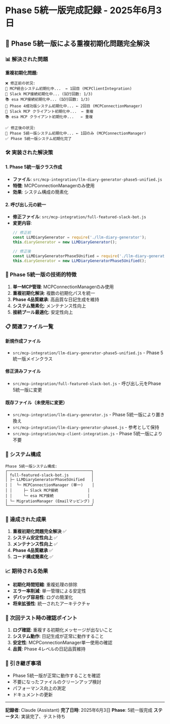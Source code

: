 # Phase 5統一版完成記録 - 2025年6月3日

## 🎯 Phase 5統一版による重複初期化問題完全解決

### 📊 解決された問題

**重複初期化問題:**
```
❌ 修正前の状況:
🔄 MCP統合システム初期化中...  ← 1回目 (MCPClientIntegration)
📱 Slack MCP接続初期化中... (試行回数: 1/3)
📚 esa MCP接続初期化中... (試行回数: 1/3)
🔄 Phase 4成功版システム初期化中... ← 2回目 (MCPConnectionManager)
📱 Slack MCP クライアント初期化中...  ← 重複
📚 esa MCP クライアント初期化中...   ← 重複

✅ 修正後の状況:
🔄 Phase 5統一版システム初期化中... ← 1回のみ (MCPConnectionManager)
✅ Phase 5統一版システム初期化完了
```

### 🛠️ 実装された解決策

#### 1. Phase 5統一版クラス作成
- **ファイル**: `src/mcp-integration/llm-diary-generator-phase5-unified.js`
- **特徴**: MCPConnectionManagerのみ使用
- **効果**: システム構成の簡素化

#### 2. 呼び出し元の統一
- **修正ファイル**: `src/mcp-integration/full-featured-slack-bot.js`
- **変更内容**:
  ```javascript
  // 修正前
  const LLMDiaryGenerator = require('./llm-diary-generator');
  this.diaryGenerator = new LLMDiaryGenerator();
  
  // 修正後
  const LLMDiaryGeneratorPhase5Unified = require('./llm-diary-generator-phase5-unified');
  this.diaryGenerator = new LLMDiaryGeneratorPhase5Unified();
  ```

### 🎯 Phase 5統一版の技術的特徴

1. **単一MCP管理**: MCPConnectionManagerのみ使用
2. **重複初期化解決**: 複数の初期化パスを統一
3. **Phase 4品質継承**: 高品質な日記生成を維持
4. **システム簡素化**: メンテナンス性向上
5. **接続プール最適化**: 安定性向上

### 📋 関連ファイル一覧

#### 新規作成ファイル
- `src/mcp-integration/llm-diary-generator-phase5-unified.js` - Phase 5統一版メインクラス

#### 修正済みファイル
- `src/mcp-integration/full-featured-slack-bot.js` - 呼び出し元をPhase 5統一版に変更

#### 既存ファイル（未使用に変更）
- `src/mcp-integration/llm-diary-generator.js` - Phase 5統一版により置き換え
- `src/mcp-integration/llm-diary-generator-phase4.js` - 参考として保持
- `src/mcp-integration/mcp-client-integration.js` - Phase 5統一版により不要

### 🔧 システム構成

```
Phase 5統一版システム構成:
┌─────────────────────────────────────┐
│ full-featured-slack-bot.js          │
│ ├─ LLMDiaryGeneratorPhase5Unified   │
│ │  └─ MCPConnectionManager (単一)    │
│ │     ├─ Slack MCP接続             │
│ │     └─ esa MCP接続               │
│ └─ MigrationManager (Emailマッピング) │
└─────────────────────────────────────┘
```

### 🎊 達成された成果

1. **重複初期化問題完全解決** ✅
2. **システム安定性向上** ✅
3. **メンテナンス性向上** ✅
4. **Phase 4品質継承** ✅
5. **コード構成簡素化** ✅

### 📈 期待される効果

- **初期化時間短縮**: 重複処理の排除
- **エラー率削減**: 単一管理による安定性
- **デバッグ容易性**: ログの簡潔化
- **将来拡張性**: 統一されたアーキテクチャ

### 🧪 次回テスト時の確認ポイント

1. **ログ確認**: 重複する初期化メッセージが出ないこと
2. **システム動作**: 日記生成が正常に動作すること
3. **安定性**: MCPConnectionManager単一使用の確認
4. **品質**: Phase 4レベルの日記品質維持

### 🔄 引き継ぎ事項

- Phase 5統一版が正常に動作することを確認
- 不要になったファイルのクリーンアップ検討
- パフォーマンス向上の測定
- ドキュメントの更新

---
**記録者**: Claude (Assistant)
**完了日時**: 2025年6月3日
**Phase**: 5統一版完成
**ステータス**: 実装完了、テスト待ち
